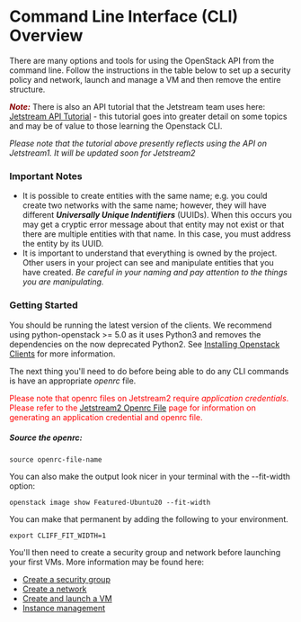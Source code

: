 # Command Line Interface (CLI) Overview

There are many options and tools for using the OpenStack API from the command line. Follow the instructions in the table below to set up a security policy and network, launch and manage a VM and then remove the entire structure.

<span style="color:darkred">***Note:***</span> There is also an API tutorial that the Jetstream team uses here:[ Jetstream API Tutorial](https://github.com/jlf599/JetstreamAPITutorial) - this tutorial goes into greater detail on some topics and may be of value to those learning the Openstack CLI.

*Please note that the tutorial above presently reflects using the API on Jetstream1. It will be updated soon for Jetstream2*

### Important Notes

 * It is possible to create entities with the same name; e.g. you could create two networks with the same name; however, they will have different ***Universally Unique Indentifiers*** (UUIDs).  When this occurs you may get a cryptic error message about that entity may not exist or that there are multiple entities with that name.  In this case, you must address the entity by its UUID.
 * It is important to understand that everything is owned by the project.  Other users in your project can see and manipulate entities that you have created. *Be careful in your naming and pay attention to the things you are manipulating.*

### Getting Started

You should be running the latest version of the clients.  We recommend using python-openstack >= 5.0 as it uses Python3 and removes the dependencies on the now deprecated Python2. See [Installing Openstack Clients](clients.md) for more information.

The next thing you'll need to do before being able to do any CLI commands is have an appropriate *openrc* file.

<span style="color:red">Please note that openrc files on Jetstream2 require *application credentials*. Please refer to the [Jetstream2 Openrc File](openrc.md) page for information on generating an application credential and openrc file.

##### Source the openrc:

    source openrc-file-name

You can also make the output look nicer in your terminal with the --fit-width option:

    openstack image show Featured-Ubuntu20 --fit-width

You can make that permanent by adding the following to your environment.

    export CLIFF_FIT_WIDTH=1

You'll then need to create a security group and network before launching your first VMs. More information may be found here:

 - [Create a security group](security_group.md)
 - [Create a network](network.md)
 - [Create and launch a VM](launch.md)
 - [Instance management](manage.md)

